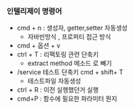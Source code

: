 ### 인텔리제이 명령어
- cmd + n : 생성자, getter,setter 자동생성 
  - 자바빈방식 , 프로퍼티 접근 방식
- cmd + 옵션 + v
- ctrl + T :  리팩토링 관련 단축키 
  - extract method 메소드 로 빼기
- /service 테스트 단축키 cmd + shift+ T
  - 테스트파일 자동생성
- ctrl + R  : 이전 실행했던거 실행
- cmd+P : 함수에 필요한 파라미터 뭔지 